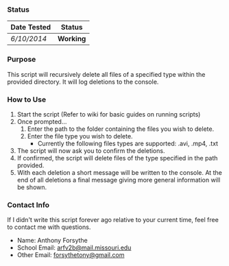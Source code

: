 ### Status
|Date Tested|Status|
|:----------|------|
|*6/10/2014*|**Working**|

### Purpose

This script will recursively delete all files of a specified type within the provided directory. It will log deletions to the console.

### How to Use

1. Start the script (Refer to wiki for basic guides on running scripts)
2. Once prompted...
   1. Enter the path to the folder containing the files you wish to delete.
   2. Enter the file type you wish to delete. 
      * Currently the following files types are supported: .avi, .mp4, .txt
3. The script will now ask you to confirm the deletions.
4. If confirmed, the script will delete files of the type specified in the path provided.
5. With each deletion a short message will be written to the console. At the end of all deletions a final message giving more general information will be shown.

### Contact Info

If I didn't write this script forever ago relative to your current time, feel free to contact me with questions.
* Name: Anthony Forsythe
* School Email: arfv2b@mail.missouri.edu
* Other Email: forsythetony@gmail.com
